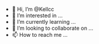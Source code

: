 - 👋 Hi, I’m @Kellcc
- 👀 I’m interested in ...
- 🌱 I’m currently learning ...
- 💞️ I’m looking to collaborate on ...
- 📫 How to reach me ...

<!---
Kellcc/Kellcc is a ✨ special ✨ repository because its `README.md` (this file) appears on your GitHub profile.
You can click the Preview link to take a look at your changes.
--->
